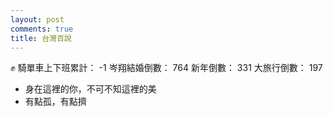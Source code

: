 ```yaml
---
layout: post
comments: true
title: 台灣百說
---
```


:fist:
騎單車上下班累計： -1
岑翔結婚倒數： 764
新年倒數： 331
大旅行倒數： 197

- 身在這裡的你，不可不知這裡的美
- 有點孤，有點擠
